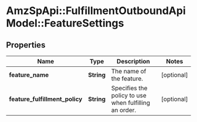 # AmzSpApi::FulfillmentOutboundApiModel::FeatureSettings

## Properties
Name | Type | Description | Notes
------------ | ------------- | ------------- | -------------
**feature_name** | **String** | The name of the feature. | [optional] 
**feature_fulfillment_policy** | **String** | Specifies the policy to use when fulfilling an order. | [optional] 

